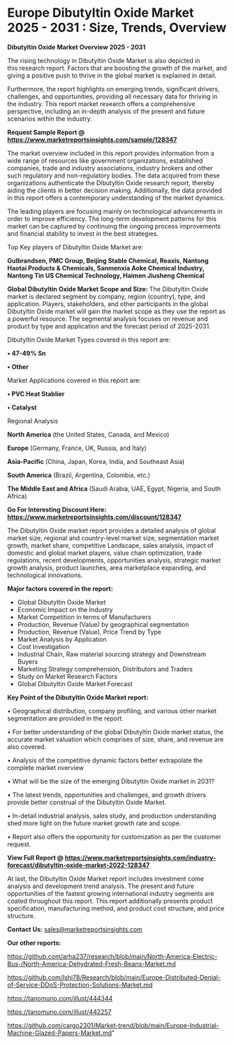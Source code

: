  # Europe Dibutyltin Oxide Market 2025 - 2031 : Size, Trends, Overview

<Strong> Dibutyltin Oxide Market Overview 2025 - 2031</strong>

The rising technology in Dibutyltin Oxide Market is also depicted in this research report. Factors that are boosting the growth of the market, and giving a positive push to thrive in the global market is explained in detail.

Furthermore, the report highlights on emerging trends, significant drivers, challenges, and opportunities, providing all necessary data for thriving in the industry. This report market research offers a comprehensive perspective, including an in-depth analysis of the present and future scenarios within the industry.

<strong>Request Sample Report @ <a href=https://www.marketreportsinsights.com/sample/128347>https://www.marketreportsinsights.com/sample/128347</a></strong>

The market overview included in this report provides information from a wide range of resources like government organizations, established companies, trade and industry associations, industry brokers and other such regulatory and non-regulatory bodies. The data acquired from these organizations authenticate the Dibutyltin Oxide research report, thereby aiding the clients in better decision making. Additionally, the data provided in this report offers a contemporary understanding of the market dynamics.

The leading players are focusing mainly on technological advancements in order to improve efficiency. The long-term development patterns for this market can be captured by continuing the ongoing process improvements and financial stability to invest in the best strategies.

Top Key players of Dibutyltin Oxide Market are:

<strong>Gulbrandsen, PMC Group, Beijing Stable Chemical, Reaxis, Nantong Haotai Products & Chemicals, Sanmenxia Aoke Chemical Industry, Nantong Tin US Chemical Technology, Haimen Jiusheng Chemical</strong>

<strong><b>Global Dibutyltin Oxide Market Scope and Size:</b></strong>
The Dibutyltin Oxide market is declared segment by company, region (country), type, and application. Players, stakeholders, and other participants in the global Dibutyltin Oxide market will gain the market scope as they use the report as a powerful resource. The segmental analysis focuses on revenue and product by type and application and the forecast period of 2025-2031.

Dibutyltin Oxide Market Types covered in this report are:

<strong>• 47-49% Sn

• Other</strong>

Market Applications covered in this report are:

<strong>• PVC Heat Stablier

• Catalyst</strong> 

Regional Analysis

<strong>North America</strong> (the United States, Canada, and Mexico)

<strong>Europe</strong> (Germany, France, UK, Russia, and Italy)

<strong>Asia-Pacific</strong> (China, Japan, Korea, India, and Southeast Asia)

<strong>South America</strong> (Brazil, Argentina, Colombia, etc.)

<strong>The Middle East and Africa</strong> (Saudi Arabia, UAE, Egypt, Nigeria, and South Africa)

<strong>Go For Interesting Discount Here: <a href=https://www.marketreportsinsights.com/discount/128347>https://www.marketreportsinsights.com/discount/128347</a></strong>

The Dibutyltin Oxide market report provides a detailed analysis of global market size, regional and country-level market size, segmentation market growth, market share, competitive Landscape, sales analysis, impact of domestic and global market players, value chain optimization, trade regulations, recent developments, opportunities analysis, strategic market growth analysis, product launches, area marketplace expanding, and technological innovations.

<strong><b>Major factors covered in the report:</b></strong>
<ul>
  <li>Global Dibutyltin Oxide Market </li>
  <li>Economic Impact on the Industry</li>
  <li>Market Competition in terms of Manufacturers</li>
  <li>Production, Revenue (Value) by geographical segmentation</li>
  <li>Production, Revenue (Value), Price Trend by Type</li>
  <li>Market Analysis by Application</li>
  <li>Cost Investigation</li>
  <li>Industrial Chain, Raw material sourcing strategy and Downstream Buyers</li>
  <li>Marketing Strategy comprehension, Distributors and Traders</li>
  <li>Study on Market Research Factors</li>
  <li>Global Dibutyltin Oxide Market Forecast</li>
</ul>

<strong><b>Key Point of the Dibutyltin Oxide Market report:</b></strong>

• Geographical distribution, company profiling, and various other market segmentation are provided in the report.

• For better understanding of the global Dibutyltin Oxide market status, the accurate market valuation which comprises of size, share, and revenue are also covered.

• Analysis of the competitive dynamic factors better extrapolate the complete market overview

• What will be the size of the emerging Dibutyltin Oxide market in 2031?

• The latest trends, opportunities and challenges, and growth drivers provide better construal of the Dibutyltin Oxide Market.

• In-detail industrial analysis, sales study, and production understanding shed more light on the future market growth rate and scope.

• Report also offers the opportunity for customization as per the customer request.

<strong><b>View Full Report @ <a href=https://www.marketreportsinsights.com/industry-forecast/dibutyltin-oxide-market-2022-128347>https://www.marketreportsinsights.com/industry-forecast/dibutyltin-oxide-market-2022-128347</a></b></strong>


At last, the Dibutyltin Oxide Market report includes investment come analysis and development trend analysis. The present and future opportunities of the fastest growing international industry segments are coated throughout this report. This report additionally presents product specification, manufacturing method, and product cost structure, and price structure.

<strong>Contact Us:</strong>
sales@marketreportsinsights.com

<strong>Our other reports:</strong>

<a href=https://github.com/arha237/research/blob/main/North-America-Electric-Bus-/North-America-Dehydrated-Fresh-Beans-Market.md>https://github.com/arha237/research/blob/main/North-America-Electric-Bus-/North-America-Dehydrated-Fresh-Beans-Market.md</a>

<a href=https://github.com/Ishi78/Research/blob/main/Europe-Distributed-Denial-of-Service-DDoS-Protection-Solutions-Market.md>https://github.com/Ishi78/Research/blob/main/Europe-Distributed-Denial-of-Service-DDoS-Protection-Solutions-Market.md</a>

<a href=https://tanomuno.com/illust/444344>https://tanomuno.com/illust/444344</a>

<a href=https://tanomuno.com/illust/442257>https://tanomuno.com/illust/442257</a>

<a href=https://github.com/cargo2301/Market-trend/blob/main/Europe-Industrial-Machine-Glazed-Papers-Market.md>https://github.com/cargo2301/Market-trend/blob/main/Europe-Industrial-Machine-Glazed-Papers-Market.md</a>"
